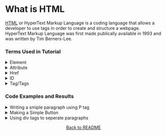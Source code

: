 # What is HTML
[HTML](https://en.wikipedia.org/wiki/HTML) or HyperText Markup Language is a coding language that allows a developer to use tags in order to create and structure a webpage. HyperText Markup Language was first made publically available in 1993 and was written by Tim Berners-Lee.

### Terms Used in Tutorial
<details>
    <summary>Element</summary>
    Elements are the containers that make up everything in html code.
</details>
<details>
    <summary>Attribute</summary>
    An attribute is additional information that is stored in a element.
</details>
<details>
    <summary>Href</summary>
    Href's are elements contained in href tags that provide a link to an external or internal location.
</details>
<details>
    <summary>ID</summary>
    ID is an attribute that is used to identify an element and link it for use with special styling or scripting.
</details>
<details>
    <summary>Tag/Tags</summary>
    <details>
        <summary>!Doctype</summary>
        The !Doctype tag is used to tell the what type of document is being used as well as providing information that will allow for correct execution and rendering.
    </details>
    <details>
        <summary>HTML</summary>
        The html tag acts as a root element and the html tag tells the browser what code will be contained with-in.
    </details>
    <details>
        <summary>body</summary>
        The body tag indicates that the contents of an html document will be contained with-in the element.
    </details>
    <details>
        <summary>p</summary>
        The P tag typically denotes that paragraph information is contained with-in the element.
    </details>
    <details>
        <summary>div</summary>
        The div tag creates a division between content and can be used to contain elements seperate from other elements.
    </details>
    <details>
        <summary>button</summary>
        The button container tells the browser to create a button with certain aspects that can be defined in the button tag
    </details>
    <details>
        <summary>place holder</summary>
        info about class selector
    </details>
    <details>
        <summary>place holder</summary>
        place holder text
    </details>
</details>

### Code Examples and Results
<details>
    <summary>Writing a smiple paragraph using P tag</summary>
    <pre><code>&lt;p&gt;Lorem ipsum dolor sit amet, consectetur adipiscing elit. Maecenas nec imperdiet nunc, eu dignissim ipsum. Curabitur varius nisl eu arcu pellentesque, sit amet venenatis est mattis. &lt;/p&gt;</code></pre>
    <p>Lorem ipsum dolor sit amet, consectetur adipiscing elit. Maecenas nec imperdiet nunc, eu dignissim ipsum. Curabitur varius nisl eu arcu pellentesque, sit amet venenatis est mattis.</p>
</details>
<details>
    <summary>Making a Simple Button</summary>
    <pre><code>&lt;button type="button" onclick="alert('Good to see you!')"&gt;Button!&lt;/button&gt;</code></pre>
    <p>Unfortunately Github doesn't like to display basic HTML buttons. However using a basic text editor you can try the code above and create a simple button.</p>
    </div><button type="button" onclick="alert('Good to see you!')">Button!</button>   
</details>
<details>
    <summary>Using div tags to seperate paragraphs</summary>
    <pre><code>&lt;div&gt;&lt;p&gt;Informaiton seperated by a divider.&lt;/p&gt;&lt;/div&gt; &lt;div&gt;&lt;p&gt; information seperated from the other using a divider.&lt;/p&gt; &lt;/div&gt;</code></pre>
    <div><p>Information seperated by a divider.</p></div> <div><p>Information seperated form the other using a divider.</p></div> 
</details>
<p align="center"><a href='https://github.com/JusticeGtrrz/FinalProject-DigitalSystems/blob/main/README.md'>Back to README</a></p>
